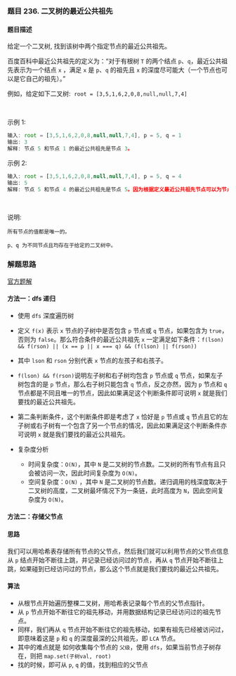 ### 题目 236. 二叉树的最近公共祖先
#### 题目描述
给定一个二叉树, 找到该树中两个指定节点的最近公共祖先。

百度百科中最近公共祖先的定义为：“对于有根树 `T` 的两个结点 `p`、`q`，最近公共祖先表示为一个结点 `x` ，满足 `x` 是 `p`、`q` 的祖先且 `x` 的深度尽可能大（一个节点也可以是它自己的祖先）。”

例如，给定如下二叉树:  `root = [3,5,1,6,2,0,8,null,null,7,4]`



 

示例 1:

```js
输入: root = [3,5,1,6,2,0,8,null,null,7,4], p = 5, q = 1
输出: 3
解释: 节点 5 和节点 1 的最近公共祖先是节点 3。
```
示例 2:

```js
输入: root = [3,5,1,6,2,0,8,null,null,7,4], p = 5, q = 4
输出: 5
解释: 节点 5 和节点 4 的最近公共祖先是节点 5。因为根据定义最近公共祖先节点可以为节点本身。
```
 

说明:

`所有节点的值都是唯一的。`

`p、q 为不同节点且均存在于给定的二叉树中。`

### 解题思路
[官方题解](https://leetcode-cn.com/problems/lowest-common-ancestor-of-a-binary-tree/solution/er-cha-shu-de-zui-jin-gong-gong-zu-xian-by-leetc-2/ )
#### 方法一：dfs 递归
- 使用 `dfs` 深度遍历树
- 定义 `f(x)` 表示 `x` 节点的子树中是否包含 `p` 节点或 `q` 节点，如果包含为 `true`，否则为 `false`。那么符合条件的最近公共祖先 `x` 一定满足如下条件：`f(lson) && f(rson) || (x == p || x === q) && (f(lson) || f(rson)) `
- 其中 `lson` 和 `rson` 分别代表 `x` 节点的左孩子和右孩子。
- `f(lson) && f(rson)`说明左子树和右子树均包含 `p` 节点或 `q` 节点，如果左子树包含的是 `p` 节点，那么右子树只能包含 `q` 节点，反之亦然，因为 `p` 节点和 `q` 节点都是不同且唯一的节点，因此如果满足这个判断条件即可说明 `x` 就是我们要找的最近公共祖先。
- 第二条判断条件，这个判断条件即是考虑了 `x` 恰好是 `p` 节点或 `q` 节点且它的左子树或右子树有一个包含了另一个节点的情况，因此如果满足这个判断条件亦可说明 `x` 就是我们要找的最近公共祖先。

- 复杂度分析
  - 时间复杂度：`O(N)`，其中 `N` 是二叉树的节点数。二叉树的所有节点有且只会被访问一次，因此时间复杂度为 `O(N)`。
  - 空间复杂度：`O(N)` ，其中 `N` 是二叉树的节点数。递归调用的栈深度取决于二叉树的高度，二叉树最坏情况下为一条链，此时高度为 `N`，因此空间复杂度为 `O(N)`。


#### 方法二：存储父节点
#### 思路

我们可以用哈希表存储所有节点的父节点，然后我们就可以利用节点的父节点信息从 `p` 结点开始不断往上跳，并记录已经访问过的节点，再从 `q` 节点开始不断往上跳，如果碰到已经访问过的节点，那么这个节点就是我们要找的最近公共祖先。

#### 算法

- 从根节点开始遍历整棵二叉树，用哈希表记录每个节点的父节点指针。
- 从 `p` 节点开始不断往它的祖先移动，并用数据结构记录已经访问过的祖先节点。
- 同样，我们再从 `q` 节点开始不断往它的祖先移动，如果有祖先已经被访问过，即意味着这是 `p` 和 `q` 的深度最深的公共祖先，即 `LCA` 节点。
- 其中的难点就是 如何收集每个节点的 `父级`，使用 `dfs`，如果当前节点子树存在，则把 `map.set(子树val, root)`
- 找的时候，即可从 `p`, `q` 的值，找到相应的父节点 

